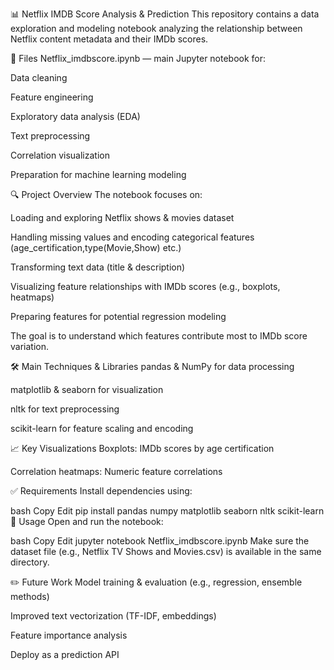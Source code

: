 📊 Netflix IMDB Score Analysis & Prediction
This repository contains a data exploration and modeling notebook analyzing the relationship between Netflix content metadata and their IMDb scores.

📂 Files
Netflix_imdbscore.ipynb — main Jupyter notebook for:

Data cleaning

Feature engineering

Exploratory data analysis (EDA)

Text preprocessing

Correlation visualization

Preparation for machine learning modeling

🔍 Project Overview
The notebook focuses on:

Loading and exploring Netflix shows & movies dataset

Handling missing values and encoding categorical features (age_certification,type(Movie,Show) etc.)

Transforming text data (title & description)

Visualizing feature relationships with IMDb scores (e.g., boxplots, heatmaps)

Preparing features for potential regression modeling

The goal is to understand which features contribute most to IMDb score variation.

🛠️ Main Techniques & Libraries
pandas & NumPy for data processing

matplotlib & seaborn for visualization

nltk for text preprocessing

scikit-learn for feature scaling and encoding

📈 Key Visualizations
Boxplots: IMDb scores by age certification

Correlation heatmaps: Numeric feature correlations

✅ Requirements
Install dependencies using:

bash
Copy
Edit
pip install pandas numpy matplotlib seaborn nltk scikit-learn
🚀 Usage
Open and run the notebook:

bash
Copy
Edit
jupyter notebook Netflix_imdbscore.ipynb
Make sure the dataset file (e.g., Netflix TV Shows and Movies.csv) is available in the same directory.

✏️ Future Work
Model training & evaluation (e.g., regression, ensemble methods)

Improved text vectorization (TF-IDF, embeddings)

Feature importance analysis

Deploy as a prediction API
